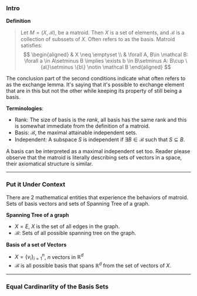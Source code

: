 ### Intro

**Definition**

> Let $M=(X, \mathcal B)$, be a matroid. Then $X$ is a set of elements, and $\mathcal B$ is a collection of subssets of $X$. Often refers to as the basis. Matroid satisfies: 
> $$
> \begin{aligned}
>     & X \neq \emptyset
>     \\
>     & 
>     \forall A, B\in \mathcal B: 
>     \forall a \in A\setminus B \implies \exists b \in B\setminus A: B\cup \{a\}\setminus \{b\} \notin \mathcal B
> \end{aligned}
> $$

The conclusion part of the second conditions indicate what often refers to as the exchange lemma. It's saying that it's possible to exchange element that are in this but not the other while keeping its property of still being a basis. 

**Terminologies**:

* Rank: The size of basis is the *rank*, all basis has the same rank and this is somewhat immediate from the definition of a matroid. 
* Basis: $\mathcal B$, the maximal attainable independent sets. 
* Independent: A subspace $S$ is independent if $\exists B\in \mathcal B$ such that $S\subseteq B$. 

A basis can be interpreted as a maximal independent set too. Reader please observe that the matroid is literally describing sets of vectors in a space, their axiomatical structure is similar. 

---
### **Put it Under Context**

There are 2 mathematical entities that experience the behaviors of matroid. Sets of basis vectors and sets of Spanning Tree of a graph. 

**Spanning Tree of a graph**
* $X = E$, $X$ is the set of all edges in the graph. 
* $\mathcal B$: Sets of all possible spanning tree on the graph. 

**Basis of a set of Vectors**
* $X = \{v_i\}_{i = 1}^n$, $n$ vectors in $\mathbb R^d$
* $\mathcal B$ is all possible basis that spans $\mathbb R^d$ from the set of vectors of $X$. 

---
### **Equal Cardinarlity of the Basis Sets**



